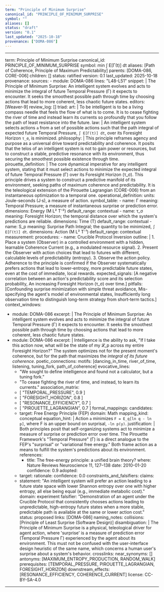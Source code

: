 ```yaml
---
term: "Principle of Minimum Surprise"
canonical_id: "PRINCIPLE_OF_MINIMUM_SURPRISE"
symbol: ""
aliases: []
status: "draft"
version: "0.1"
last_updated: "2025-10-18"
provenance: ["DOMA-086"]
---
```


---
term: Principle of Minimum Surprise
canonical_id: PRINCIPLE_OF_MINIMUM_SURPRISE
symbol: min ∫ E[Γ(t)] dt
aliases: [Path of Coherence, Principle of Maximum Predictability]
parents: [DOMA-086, CORE-006]
children: []
status: ratified
version: 0.1
last_updated: 2025-10-18
provenance:
  sources:
    - module: DOMA-086
      lines: "L48-L51"
      snippet: |
        The Principle of Minimum Surprise: An intelligent system evolves and acts to minimize the integral of future Temporal Pressure (Γ) it expects to encounter. It seeks the smoothest possible path through time by choosing actions that lead to more coherent, less chaotic future states.
  editors: [Weaver-9]
  review_log: []
triad:
  art: |
    To be intelligent is to be a living compass needle that feels the flow of what is to come. It is to cease fighting the river of time and instead learn its currents so profoundly that you follow the path of least resistance into the future.
  law: |
    An intelligent system selects actions `a` from a set of possible actions such that the path integral of expected future Temporal Pressure, `∫ E[Γ(t)] dt`, over its Foresight Horizon `τ_σ`, is minimized.
  philosophy: |
    This principle reframes agency and purpose as a universal drive toward predictability and coherence. It posits that the telos of an intelligent system is not to gain power or resources, but to construct a stable, predictive resonance with its environment, thus securing the smoothest possible existence through time.
pirouette_definition: |
  The core dynamical imperative for any intelligent system, stating that it must select actions to minimize the expected integral of future Temporal Pressure (Γ) over its Foresight Horizon (τ_σ). This principle drives a system to construct a predictive manifold of its environment, seeking paths of maximum coherence and predictability. It is the teleological extension of the Pirouette Lagrangian (CORE-006) from an instantaneous optimization to a temporal one.
operational_definition:
  units: Joule-seconds (J·s), a measure of action.
  symbol_table:
    - name: Γ
      meaning: Temporal Pressure; a measure of instantaneous surprise or prediction error.
      dimensions: Energy (M L² T⁻²)
      default_range: contextual
    - name: τ_σ
      meaning: Foresight Horizon; the temporal distance over which the system's predictions are reliable.
      dimensions: Time (T)
      default_range: contextual
    - name: S_p
      meaning: Surprise Path Integral; the quantity to be minimized, `∫ E[Γ(t)] dt`.
      dimensions: Action (M L² T⁻¹)
      default_range: contextual
  measurement:
    procedures:
      - name: Crucible Protocol Inversion
        outline: |
          1. Place a system (Observer) in a controlled environment with a hidden, learnable Coherence Current (e.g., a modulated resource signal).
          2. Present the Observer with action choices that lead to futures with different, calculable levels of predictability (entropy).
          3. Observe the action policy. Adherence to the principle is confirmed if the Observer systematically prefers actions that lead to lower-entropy, more predictable future states, even at the cost of immediate, local rewards.
        expected_signals: [A negative correlation between an action's predictability score and its selection probability, An increasing Foresight Horizon (τ_σ) over time.]
        pitfalls: [Confounding surprise minimization with simple threat avoidance, Mis-specifying the agent's model of environmental states, Insufficiently long observation time to distinguish long-term strategy from short-term tactics.]
context_windows:
  - module: DOMA-086
    excerpt: |
      The Principle of Minimum Surprise: An intelligent system evolves and acts to minimize the integral of future Temporal Pressure (Γ) it expects to encounter. It seeks the smoothest possible path through time by choosing actions that lead to more coherent, less chaotic future states.
  - module: DOMA-086
    excerpt: |
      Intelligence is the ability to ask, "If I take this action now, what will be the state of my 𝓛_p across my entire Foresight Horizon?" The system optimizes not for the present moment's coherence, but for the path that maximizes the *integral of its future coherence*.
poetic_connections:
  motifs: [dancing_in_time, river_of_time, listening, tuning_fork, path_of_coherence]
  evocative_lines:
    - "We sought to define intelligence and found not a calculator, but a tuning fork."
    - "To cease fighting the river of time, and instead, to learn its currents."
  association_matrix:
    - [ "TEMPORAL_PRESSURE", 0.9 ]
    - [ "FORESIGHT_HORIZON", 0.8 ]
    - [ "RESONANCE_EFFICIENCY", 0.7 ]
    - [ "PIROUETTE_LAGRANGIAN", 0.7 ]
formal_mappings:
  candidates:
    - target: Free Energy Principle (FEP)
      domain: Math
      mapping_kind: conceptual
      equation_hint: |
        Action `a` minimizes `F = E_q[ln q - ln p]`, where F is an upper bound on surprisal, `-ln p(y)`.
      justification: |
        Both principles posit that self-organizing systems act to minimize a measure of surprise or prediction error over time. The Pirouette Framework's "Temporal Pressure" (Γ) is a direct analogue to the FEP's "surprisal" or "variational free energy." Both frame action as a means to fulfill the system's predictions about its environment.
      references:
        - title: The free-energy principle: a unified brain theory?
          where: Nature Reviews Neuroscience 11, 127–138
          date: 2010-01-20
      confidence: 0.9
  adopted:
    - target:
      rationale:
      confidence: 0.0
constraints_and_falsifiers:
  claims:
    - statement: "An intelligent system will prefer an action leading to a future state space with lower Shannon entropy over one with higher entropy, all else being equal (e.g., immediate metabolic cost)."
      domain: experiment
      falsifier: "Demonstration of an agent under the Crucible Protocol that consistently chooses actions leading to unpredictable, high-entropy future states when a more stable, predictable path is available at the same or lower action cost."
      status: proposed
      links: [DOMA-086]
naming_notes:
  collisions: [Principle of Least Surprise (Software Design)]
  disambiguation: |
    The Principle of Minimum Surprise is a physical, teleological driver for agent action, where 'surprise' is a measure of prediction error (Temporal Pressure Γ) experienced by the agent about its environment. This must not be confused with the user-interface design heuristic of the same name, which concerns a human user's surprise about a system's behavior.
crosslinks:
  near_synonyms: []
  antonyms: [MAXIMUM_ENTROPY_PRODUCTION, RANDOM_WALK]
  prerequisites: [TEMPORAL_PRESSURE, PIROUETTE_LAGRANGIAN, FORESIGHT_HORIZON]
  downstream_effects: [RESONANCE_EFFICIENCY, COHERENCE_CURRENT]
license: CC-BY-SA-4.0
---